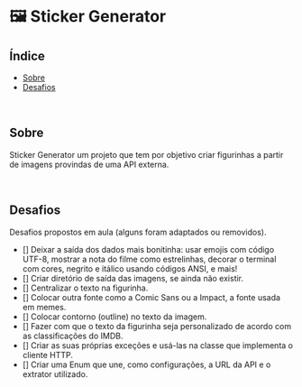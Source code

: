 # :framed_picture: Sticker Generator

## Índice

- [Sobre](##Sobre)
- [Desafios](#Desafios)

<br />

## Sobre

Sticker Generator um projeto que tem por objetivo criar figurinhas a partir de imagens provindas de uma API externa.

<br />

## Desafios

Desafios propostos em aula (alguns foram adaptados ou removidos).

- [] Deixar a saída dos dados mais bonitinha: usar emojis com código UTF-8, mostrar a nota do filme como estrelinhas, decorar o terminal com cores, negrito e itálico usando códigos ANSI, e mais!
- [] Criar diretório de saída das imagens, se ainda não existir.
- [] Centralizar o texto na figurinha.
- [] Colocar outra fonte como a Comic Sans ou a Impact, a fonte usada em memes.
- [] Colocar contorno (outline) no texto da imagem.
- [] Fazer com que o texto da figurinha seja personalizado de acordo com as classificações do IMDB.
- [] Criar as suas próprias exceções e usá-las na classe que implementa o cliente HTTP.
- [] Criar uma Enum que une, como configurações, a URL da API e o extrator utilizado.
